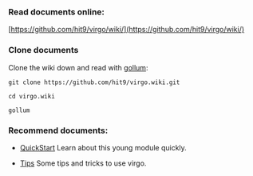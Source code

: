 ### Read documents online:

[https://github.com/hit9/virgo/wiki/](https://github.com/hit9/virgo/wiki/)

### Clone documents 

Clone the wiki down and read with [gollum](https://github.com/github/gollum):

```
git clone https://github.com/hit9/virgo.wiki.git

cd virgo.wiki

gollum

```

### Recommend documents:

* [QuickStart](https://github.com/hit9/virgo/wiki/QuickStart) Learn about this young module quickly.

* [Tips](https://github.com/hit9/virgo/wiki/Tips) Some tips and tricks to use virgo.
